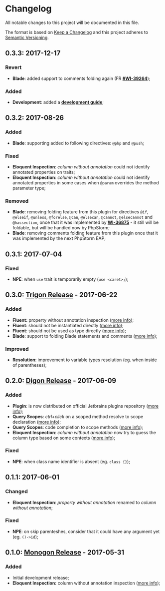 # Changelog

All notable changes to this project will be documented in this file.

The format is based on [Keep a Changelog](http://keepachangelog.com/)
and this project adheres to [Semantic Versioning](http://semver.org/).

## 0.3.3: 2017-12-17

### Revert

* **Blade**: added support to comments folding again (FR [**#WI-39264**](https://youtrack.jetbrains.com/issue/WI-39264));

### Added

* **Development**: added a [**development guide**](development/DEVELOPMENT.md);

## 0.3.2: 2017-08-26

### Added

* **Blade**: supporting added to following directives: `@php` and `@push`;

### Fixed

* **Eloquent Inspection**: *column without annotation* could not identify annotated properties on traits;
* **Eloquent Inspection**: *column without annotation* could not identify annotated properties in some cases when `@param` overrides the method parameter type;

### Removed

* **Blade**: removing folding feature from this plugin for directives `@if`, `@elseif`, `@unless`, `@forelse`, `@can`, `@elsecan`, `@cannot`, `@elsecannot` and `@hassection`, once that it was implemented by [**WI-36875**](https://youtrack.jetbrains.com/issue/WI-36875) - it still will be foldable, but will be handled now by PhpStorm;
* **Blade**: removing comments folding feature from this plugin once that it was implemented by the next PhpStorm EAP;

## 0.3.1: 2017-07-04

### Fixed

* **NPE**: when `use` trait is temporarily empty (`use <caret>;`);

## 0.3.0: [Trigon Release](https://github.com/rentalhost/laravel-insight/releases/tag/0.3.0) - 2017-06-22

### Added

* **Fluent:** property without annotation inspection ([more info](https://github.com/rentalhost/laravel-insight/wiki/Inspections#fluent-property-without-annotation));
* **Fluent**: should not be instantiated directly ([more info](https://github.com/rentalhost/laravel-insight/wiki/Inspections#fluent-should-not-be-instantiated-directly));
* **Fluent**: should not be used as type directly ([more info](https://github.com/rentalhost/laravel-insight/wiki/Inspections#fluent-should-not-be-used-as-type-directly));
* **Blade**: support to folding Blade statements and comments ([more info](https://github.com/rentalhost/laravel-insight/wiki/Auxiliary-Features#blade-folding-support));

### Improved

* **Resolution**: improvement to variable types resolution (eg. when inside of parentheses);

## 0.2.0: [Digon Release](https://github.com/rentalhost/laravel-insight/releases/tag/0.2.0) - 2017-06-09

### Added

* **Plugin**: is now distributed on official Jetbrains plugins repository ([more info](https://plugins.jetbrains.com/plugin/9730-laravel-insight));
* **Query Scopes**: *ctrl+click* on a scoped method resolve to scope declaration ([more info](https://github.com/rentalhost/laravel-insight/wiki/Auxiliary-Features#eloquent-query-scopes-support));
* **Query Scopes**: code completion to scope methods ([more info](https://github.com/rentalhost/laravel-insight/wiki/Auxiliary-Features#eloquent-query-scopes-support));
* **Eloquent Inspection**: *column without annotation* now try to guess the column type based on some contexts ([more info](https://github.com/rentalhost/laravel-insight/wiki/Inspections#eloquent-column-without-annotation));

### Fixed

* **NPE**: when class name identifier is absent (eg. `class {}`);

## 0.1.1: 2017-06-01

### Changed

* **Eloquent Inspection**: *property without annotation* renamed to *column without annotation*;

### Fixed

* **NPE**: on skip parenteshes, consider that it could have any argument yet (eg. `()->id`);

## 0.1.0: [Monogon Release](https://github.com/rentalhost/laravel-insight/releases/tag/0.1.0) - 2017-05-31

### Added

* Initial development release;
* **Eloquent Inspection:** column without annotation inspection ([more info](https://github.com/rentalhost/laravel-insight/wiki/Inspections#eloquent-column-without-annotation));

